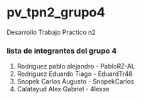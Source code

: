 # pv_tpn2_grupo4

Desarrollo Trabajo Practico n2

### lista de integrantes del grupo 4

1. Rodriguez pablo alejandro - PabloRZ-AL
2. Rodriguez Eduardo Tiago - EduardTr48
3. Snopek Carlos Augusto - SnopekCarlos
4. Calatayud Alex Gabriel - 4lexxe